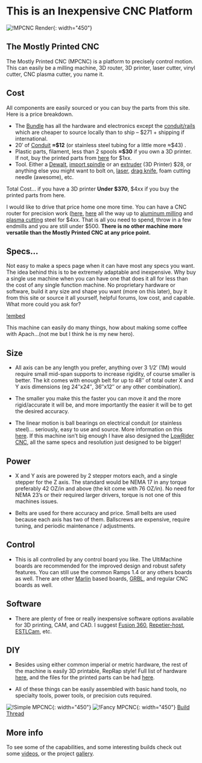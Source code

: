 # This is an Inexpensive CNC Platform
![!MPCNC Render](https://www.v1engineering.com/wp-content/uploads/2018/10/renb1-1.jpg){: width="450"}
 
## The Mostly Printed CNC

The Mostly Printed CNC (MPCNC) is a platform to precisely control motion. This can easily be a milling machine, 3D router, 3D printer, laser cutter, vinyl cutter, CNC plasma cutter, you name it.

## Cost

All components are easily sourced or you can buy the parts from this site. Here is a price breakdown.

* The [Bundle](https://vicious1-com.myshopify.com/collections/bundles/products/mostly-printed-cnc-parts-bundle) has all the hardware and electronics except the [conduit/rails](https://www.v1engineering.com/assembly/conduit-rails-tubes-pipes/) which are cheaper to source locally than to ship – $271 + shipping if international.
* 20′ of [Conduit](https://www.v1engineering.com/assembly/conduit-rails-tubes-pipes/) **≈\$12** (or stainless steel tubing for a little more ≈\$43) .
* Plastic parts, filament, less than 2 spools **≈\$30** if you own a 3D printer. If not, buy the printed parts from [here](https://shop.v1engineering.com/collections/parts) for $1xx.
* Tool. Either a [Dewalt](https://amzn.to/1MoBSQq), [import spindle](https://amzn.to/3dkKgl0) or an [extruder](https://amzn.to/37ZjygN) (3D Printer) $28, or anything else you might want to bolt on, [laser](https://amzn.to/37OcdQK), [drag knife](https://shop.v1engineering.com/collections/parts/products/drag-knife-vinyl-cutter), foam cutting needle (awesome), etc.

Total Cost… if you have a 3D printer **Under $370**, $4xx if you buy the printed parts from here.

I would like to drive that price home one more time. You can have a CNC router for precision work ([here](https://www.v1engineering.com/forum/topic/mrrf-2018-ideas/page/3/#post-56336), [here](https://www.v1engineering.com/forum/topic/pcb-examples/#post-9100) all the way up to [aluminum milling](https://forum.v1engineering.com/t/lionkevs-aluminum-attempts/6047/101?u=vicious1) and [plasma cutting](https://www.v1engineering.com/forum/topic/plasma-build/#post-30714) steel for $4xx. That is all you need to spend, throw in a few endmills and you are still under $500. **There is no other machine more versatile than the Mostly Printed CNC at any price point.**


## Specs…

Not easy to make a specs page when it can have most any specs you want. The idea behind this is to be extremely adaptable and inexpensive. Why buy a single use machine when you can have one that does it all for less than the cost of any single function machine. No proprietary hardware or software, build it any size and shape you want (more on this later), buy it from this site or source it all yourself, helpful forums, low cost, and capable. What more could you ask for?

[!embed](https://www.youtube.com/watch?v=qJfYTv88YvI)

This machine can easily do many things, how about making some coffee with Apach…(not me but I think he is my new hero).

 
## Size

- All axis can be any length you prefer, anything over 3 1/2′ (1M) would require small mid-span supports to increase rigidity, of course smaller is better.  The kit comes with enough belt for up to 48″ of total outer X and Y axis dimensions (eg 24″x24″, 36″x12″ or any other combination).

- The smaller you make this the faster you can move it and the more rigid/accurate it will be, and more importantly the easier it will be to get the desired accuracy.

- The linear motion is ball bearings on electrical conduit (or stainless steel)… seriously, easy to use and source. More information on this [here](https://www.v1engineering.com/assembly/machine-size/). If this machine isn’t big enough I have also designed the [LowRider CNC](https://www.v1engineering.com/lowrider-cnc/), all the same specs and resolution just designed to be bigger!

 
## Power

- X and Y axis are powered by 2 stepper motors each, and a single stepper for the Z axis. The standard would be NEMA 17 in any torque preferably 42 OZ/in and above (the kit come with 76 OZ/in). No need for NEMA 23’s or their required larger drivers,  torque is not one of this machines issues.

- Belts are used for there accuracy and price. Small belts are used because each axis has two of them. Ballscrews are expensive, require tuning, and periodic maintenance / adjustments.

 
## Control

- This is all controlled by any control board you like. The UltiMachine boards are recommended for the improved design and robust safety features. You can still use the common Ramps 1.4 or any others boards as well. There are other [Marlin](https://github.com/MarlinFirmware/Marlin) based boards, [GRBL](https://github.com/grbl/grbl), and regular CNC boards as well.

 
## Software

- There are plenty of free or really inexpensive software options available for 3D printing, CAM, and CAD. I suggest [Fusion 360](http://www.autodesk.com/products/fusion-360/overview), [Repetier-host](http://www.repetier.com/), [ESTLCam](http://www.estlcam.com/), etc.

 
## DIY

- Besides using either common imperial or metric hardware, the rest of the machine is easily 3D printable, RepRap style! Full list of hardware [here](https://www.v1engineering.com/blog/parts/), and the files for the printed parts can be had [here](https://www.thingiverse.com/thing:724999).

- All of these things can be easily assembled with basic hand tools, no specialty tools, power tools, or precision cuts required.

![!Simple MPCNC](https://www.v1engineering.com/wp-content/uploads/2015/07/IMG_20150802_16352001.jpg){: width="450"}
![!Fancy MPCNC](https://www.v1engineering.com/wp-content/uploads/2018/04/IMG_20180409_184626.jpg){: width="450"}
[Build Thread](https://www.v1engineering.com/forum/topic/red-black-and-wheels/)

## More info

To see some of the capabilities, and some interesting builds check out some [videos](https://www.v1engineering.com/videos/), or the project [gallery](https://www.v1engineering.com/videos/gallery/).
